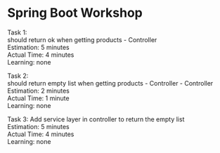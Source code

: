 # Spring Boot Workshop

Task 1:  
should return ok when getting products - Controller  
Estimation: 5 minutes  
Actual Time: 4 minutes  
Learning: none

Task 2:  
should return empty list when getting products - Controller - Controller  
Estimation: 2 minutes  
Actual Time: 1 minute  
Learning: none

Task 3:
Add service layer in controller to return the empty list  
Estimation: 5 minutes  
Actual Time: 4 minutes  
Learning: none